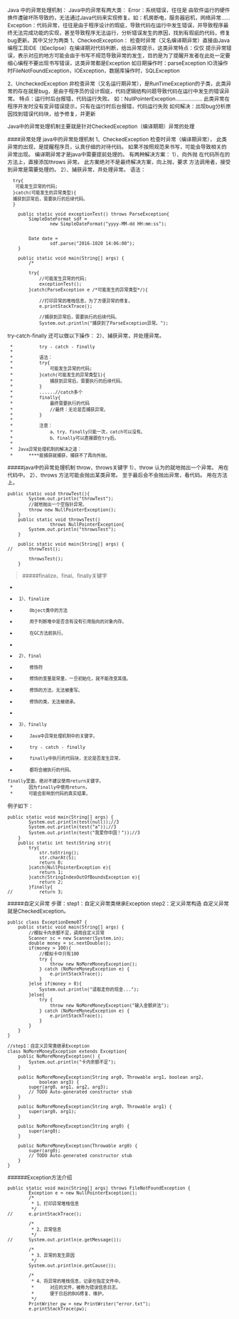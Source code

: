 <small>
Java 中的异常处理机制：
Java中的异常有两大类：
Error：系统错误，往往是 由软件运行的硬件换件遭破坏所导致的，无法通过Java代码来实现修复。如：机房断电，服务器宕机，网络异常……
Exception：代码异常，往往是由于程序设计的瑕疵，导致代码在运行中发生错误，并导致程序最终无法完成功能的实现，甚至导致程序无法运行，分析错误发生的原因，找到有瑕疵的代码，修复bug更新。其中又分为两类
1、CheckedException：
检查时异常（又名编译期异常）直接由Java编程工具IDE（如eclipse）在编译期对代码判断，给出异常提示，这类异常特点：仅仅 提示异常错误，表示对应的地方可能会由于书写不规范导致异常的发生，目的是为了提醒开发者在此处一定要细心编程不要出现书写错误，这类异常都是Exception 如日期操作时：parseException
IO流操作时FileNotFoundException，IOException，数据库操作时，SQLException

2、UncheckedException
非检查异常（又名运行期异常），是RunTimeException的子类，此类异常的存在就是bug，是由于程序员的设计瑕疵，代码逻辑结构问题导致代码在运行中发生的错误异常。
特点：运行时后台报错，代码运行失败。
如：NullPointerException………………
此类异常在程序开发时没有变异错误提示，只有在运行时后台报错，代码运行失败
如何解决：出现bug分析原因找到错误代码块，给予修复，并更新

Java中的异常处理机制主要就是针对CheckedException（编译期期）异常的处理

####异常处理
java中的异常处理机制
1、CheckedException
检查时异常（编译期异常），
此类异常的出现，是提醒程序员，认真仔细的对待代码。
如果不按照规范来书写，可能会导致相关的异常出现。
编译期异常才是java中需要提前处理的。
有两种解决方案：
1）、向外抛
在代码所在的方法上，直接添加throws 异常。
此方案绝对不是最终解决方案，向上抛，要求
方法调用者，接受到异常是需要处理的。
2）、捕获异常，并处理异常。
语法：
```
  try{
   可能发生异常的代码;
  }catch(可能发生的异常类型){
  捕获到异常后，需要执行的后续代码。
  }
```
```
	public static void exceptionTest() throws ParseException{
		SimpleDateFormat sdf = 
				new SimpleDateFormat("yyyy-MM-dd HH:mm:ss");
		
	
		Date date = 
				sdf.parse("2016-1020 14:06:00");
	}

	public static void main(String[] args) {
		/*

		try{
			//可能发生异常的代码;
			exceptionTest();
		}catch(ParseException e /*可能发生的异常类型*/){
			
			//打印异常的堆栈信息，为了方便异常的修复。
			e.printStackTrace();
			
			//捕获到异常后，需要执行的后续代码。
			System.out.println("捕获到了ParseException异常。");
```

try-catch-finally 还可以做以下操作：
2）、捕获异常，并处理异常。
```
 * 			try - catch - finally
 * 
 * 			语法：
 * 			try{
 * 				可能发生异常的代码;
 * 			}catch(可能发生的异常类型1){
 * 				捕获到异常后，需要执行的后续代码。
 * 			}
 * 			......//catch多个
 * 			finally{
 * 				最终需要执行的代码
 * 				//最终：无论是否捕获异常。
 * 			}
 * 
 * 			注意：
 * 				a、try、finally只能一次，catch可以没有。
 * 				b、finally可以直接跟在try后。
 * 
 * 	Java异常处理机制的解决之道：
 * 		****能捕获就捕获，捕获不了再向外抛。
```
#####java中的异常处理机制
throw、throws关键字
1）、throw
认为的就地抛出一个异常。
用在代码中。
2）、throws
方法可能会抛出某类异常。
至于最后会不会抛出异常，看代码。
用在方法上。
```
public static void throwTest(){
		System.out.println("throwTest");
		//就地抛出一个空指针异常。
		throw new NullPointerException();
	}
	public static void throwsTest()
				throws NullPointerException{
		System.out.println("throwsTest");
	}
	
	public static void main(String[] args) {
//		throwTest();
		
		throwsTest();
	}
```
> #####finalize、final、finally关键字
 * 		
 * 		1）、finalize
 * 			Object类中的方法
 * 			用于判断堆中是否含有没有引用指向的对象内存。
 * 			在GC方法前执行。
 * 		
 * 		2）、final
 * 			修饰符
 * 			修饰的变量是常量，一旦初始化，就不能改变其值。
 * 			修饰的方法，无法被重写。
 * 			修饰的类，无法被继承。
 * 
 * 		3）、finally
 * 			Java中异常处理机制中的关键字。
 * 			try - catch - finally
 * 			finally中执行的代码块，无论是否发生异常，
 * 			都将会被执行的代码。

```
finally里面，绝对不建议使用return关键字。
 * 		因为finally中使用return，
 * 		可能会影响到代码的真实结果。
```
例子如下：
```
public static void main(String[] args) {
		System.out.println(test(null));//3
		System.out.println(test("a"));//3
		System.out.println(test("我爱你中国！"));//3
	}
	public static int test(String str){
		try{
			str.toString();
			str.charAt(5);
			return 0;
		}catch(NullPointerException e){
			return 1;
		}catch(StringIndexOutOfBoundsException e){
			return 2;
		}finally{
//			return 3;
```

#####自定义异常
步骤：step1：自定义异常类继承Exception
step2：定义异常构造
自定义异常就是CheckedException。
```
public class ExceptionDemo07 {
	public static void main(String[] args) {
		//模拟卡内余额不足，调用自定义异常
		Scanner sc = new Scanner(System.in);
		double money = sc.nextDouble();
		if(money > 100){
			//模拟卡中只有100
			try {
				throw new NoMoreMoneyException();
			} catch (NoMoreMoneyException e) {
				e.printStackTrace();
			}
		}else if(money > 0){
			System.out.println("请取走你的现金...");
		}else{
			try {
				throw new NoMoreMoneyException("输入金额非法");
			} catch (NoMoreMoneyException e) {
				e.printStackTrace();
			}
		}
	}
}

//step1：自定义异常类继承Exception
class NoMoreMoneyException extends Exception{
	public NoMoreMoneyException() {
		System.out.println("卡内余额不足");
	}

	public NoMoreMoneyException(String arg0, Throwable arg1, boolean arg2,
			boolean arg3) {
		super(arg0, arg1, arg2, arg3);
		// TODO Auto-generated constructor stub
	}

	public NoMoreMoneyException(String arg0, Throwable arg1) {
		super(arg0, arg1);
	}

	public NoMoreMoneyException(String arg0) {
		super(arg0);
	}

	public NoMoreMoneyException(Throwable arg0) {
		super(arg0);
		// TODO Auto-generated constructor stub
	}
}
```
######Exception方法介绍
```
public static void main(String[] args) throws FileNotFoundException {
		Exception e = new NullPointerException();
		/*
		 * 1、打印异常堆栈信息
		 */
//		e.printStackTrace();
		
		/*
		 * 2、异常信息
		 */
//		System.out.println(e.getMessage());
		
		/*
		 * 3、异常的发生原因
		 */
		System.out.println(e.getCause());
		
		/*
		 * 4、将异常的堆栈信息，记录在指定文件中。
		 * 		对应的文件，被称为错误信息日志。
		 * 		便于日后的BUG修复、维护。
		 */
		PrintWriter pw = new PrintWriter("error.txt");
		e.printStackTrace(pw);
```
